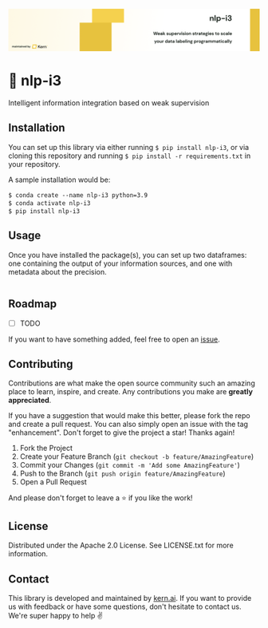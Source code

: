 ![nlp-3](banner.png)

# 🔮 nlp-i3
Intelligent information integration based on weak supervision

## Installation
You can set up this library via either running `$ pip install nlp-i3`, or via cloning this repository and running `$ pip install -r requirements.txt` in your repository.

A sample installation would be:
```
$ conda create --name nlp-i3 python=3.9
$ conda activate nlp-i3
$ pip install nlp-i3
```

## Usage
Once you have installed the package(s), you can set up two dataframes: one containing the output of your information sources, and one with metadata about the precision.

```python
```

## Roadmap
- [ ] TODO

If you want to have something added, feel free to open an [issue](https://github.com/code-kern-ai/nlp-i3/issues).

## Contributing
Contributions are what make the open source community such an amazing place to learn, inspire, and create. Any contributions you make are **greatly appreciated**.

If you have a suggestion that would make this better, please fork the repo and create a pull request. You can also simply open an issue with the tag "enhancement".
Don't forget to give the project a star! Thanks again!

1. Fork the Project
2. Create your Feature Branch (`git checkout -b feature/AmazingFeature`)
3. Commit your Changes (`git commit -m 'Add some AmazingFeature'`)
4. Push to the Branch (`git push origin feature/AmazingFeature`)
5. Open a Pull Request

And please don't forget to leave a ⭐ if you like the work! 

## License
Distributed under the Apache 2.0 License. See LICENSE.txt for more information.

## Contact
This library is developed and maintained by [kern.ai](https://github.com/code-kern-ai). If you want to provide us with feedback or have some questions, don't hesitate to contact us. We're super happy to help ✌️
